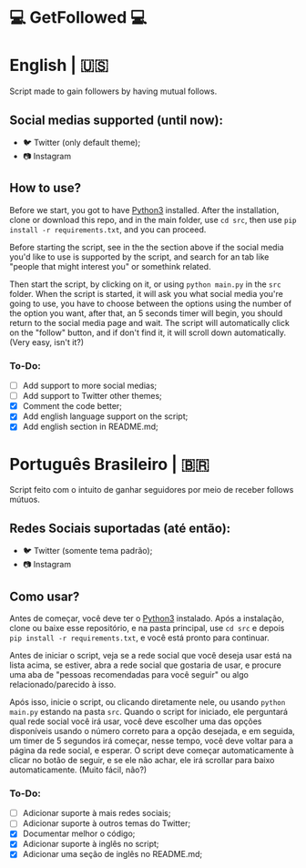 # 💻 GetFollowed 💻

# English | :us:
Script made to gain followers by having mutual follows.

## Social medias supported (until now):
- 🐦 Twitter (only default theme);
- 📷 Instagram

## How to use?
Before we start, you got to have [Python3](https://www.python.org/downloads/) installed.
After the installation, clone or download this repo, and in the main folder, use `cd src`,
then use `pip install -r requirements.txt`, and you can proceed.

Before starting the script, see in the the section above if the social media you'd like to use is supported by the script, and search for an tab like "people that might interest you" or somethink related.

Then start the script, by clicking on it, or using `python main.py` in the `src` folder.
When the script is started, it will ask you what social media you're going to use, you have to choose between the options using the number of the option you want, after that, an 5 seconds timer will begin, you should return to the social media page and wait. The script will automatically click on the "follow" button, and if don't find it, it will scroll down automatically. (Very easy, isn't it?)

### To-Do:
- [ ] Add support to more social medias;
- [ ] Add support to Twitter other themes;
- [X] Comment the code better;
- [X] Add english language support on the script;
- [X] Add english section in README.md;

# Português Brasileiro | :brazil:
Script feito com o intuito de ganhar seguidores por meio de receber follows mútuos.

## Redes Sociais suportadas (até então):
- 🐦 Twitter (somente tema padrão);
- 📷 Instagram

## Como usar?
Antes de começar, você deve ter o [Python3](https://www.python.org/downloads/) instalado.
Após a instalação, clone ou baixe esse repositório, e na pasta principal, use `cd src`
e depois `pip install -r requirements.txt`, e você está pronto para continuar.

Antes de iniciar o script, veja se a rede social que você deseja usar está na lista acima, 
se estiver, abra a rede social que gostaria de usar, e procure uma aba de
"pessoas recomendadas para você seguir" ou algo relacionado/parecido à isso.

Após isso, inicie o script, ou clicando diretamente nele, ou usando `python main.py` estando na pasta `src`. 
Quando o script for iniciado, ele perguntará qual rede social você irá usar,
você deve escolher uma das opções disponíveis usando o número correto para a opção desejada, 
e em seguida, um timer de 5 segundos irá começar, nesse tempo, você deve voltar para a página
da rede social, e esperar. O script deve começar automaticamente à clicar no botão de seguir,
e se ele não achar, ele irá scrollar para baixo automaticamente. (Muito fácil, não?)

### To-Do:
- [ ] Adicionar suporte à mais redes sociais;
- [ ] Adicionar suporte à outros temas do Twitter;
- [X] Documentar melhor o código;
- [X] Adicionar suporte à inglês no script;
- [X] Adicionar uma seção de inglês no README.md;